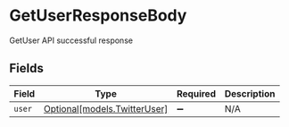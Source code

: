 # GetUserResponseBody

GetUser API successful response


## Fields

| Field                                                    | Type                                                     | Required                                                 | Description                                              |
| -------------------------------------------------------- | -------------------------------------------------------- | -------------------------------------------------------- | -------------------------------------------------------- |
| `user`                                                   | [Optional[models.TwitterUser]](../models/twitteruser.md) | :heavy_minus_sign:                                       | N/A                                                      |